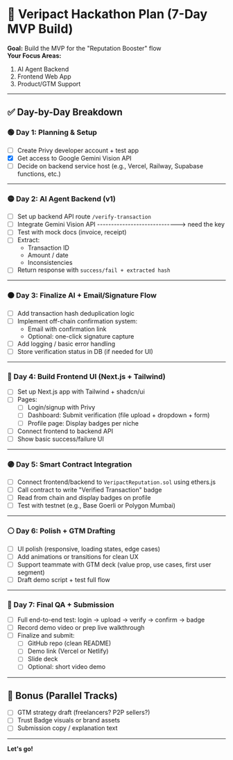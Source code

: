 # 🚀 Veripact Hackathon Plan (7-Day MVP Build)

**Goal:** Build the MVP for the "Reputation Booster" flow  
**Your Focus Areas:**  
1. AI Agent Backend  
2. Frontend Web App  
3. Product/GTM Support

---

## ✅ Day-by-Day Breakdown

### 🟢 Day 1: Planning & Setup
- [ ] Create Privy developer account + test app
- [x] Get access to Google Gemini Vision API
- [ ] Decide on backend service host (e.g., Vercel, Railway, Supabase functions, etc.)

---

### 🟡 Day 2: AI Agent Backend (v1)
- [ ] Set up backend API route `/verify-transaction`
- [ ] Integrate Gemini Vision API -----------------------------> need the key
- [ ] Test with mock docs (invoice, receipt)
- [ ] Extract:
  - Transaction ID
  - Amount / date
  - Inconsistencies
- [ ] Return response with `success/fail + extracted hash`

---

### 🟠 Day 3: Finalize AI + Email/Signature Flow
- [ ] Add transaction hash deduplication logic
- [ ] Implement off-chain confirmation system:
  - Email with confirmation link
  - Optional: one-click signature capture
- [ ] Add logging / basic error handling
- [ ] Store verification status in DB (if needed for UI)

---

### 🔵 Day 4: Build Frontend UI (Next.js + Tailwind)
- [ ] Set up Next.js app with Tailwind + shadcn/ui
- [ ] Pages:
  - [ ] Login/signup with Privy
  - [ ] Dashboard: Submit verification (file upload + dropdown + form)
  - [ ] Profile page: Display badges per niche
- [ ] Connect frontend to backend API
- [ ] Show basic success/failure UI

---

### 🟣 Day 5: Smart Contract Integration
- [ ] Connect frontend/backend to `VeripactReputation.sol` using ethers.js
- [ ] Call contract to write "Verified Transaction" badge
- [ ] Read from chain and display badges on profile
- [ ] Test with testnet (e.g., Base Goerli or Polygon Mumbai)

---

### ⚪ Day 6: Polish + GTM Drafting
- [ ] UI polish (responsive, loading states, edge cases)
- [ ] Add animations or transitions for clean UX
- [ ] Support teammate with GTM deck (value prop, use cases, first user segment)
- [ ] Draft demo script + test full flow

---

### 🔴 Day 7: Final QA + Submission
- [ ] Full end-to-end test: login → upload → verify → confirm → badge
- [ ] Record demo video or prep live walkthrough
- [ ] Finalize and submit:
  - [ ] GitHub repo (clean README)
  - [ ] Demo link (Vercel or Netlify)
  - [ ] Slide deck
  - [ ] Optional: short video demo

---

## 🧩 Bonus (Parallel Tracks)
- [ ] GTM strategy draft (freelancers? P2P sellers?)
- [ ] Trust Badge visuals or brand assets
- [ ] Submission copy / explanation text

---

**Let's go!**

